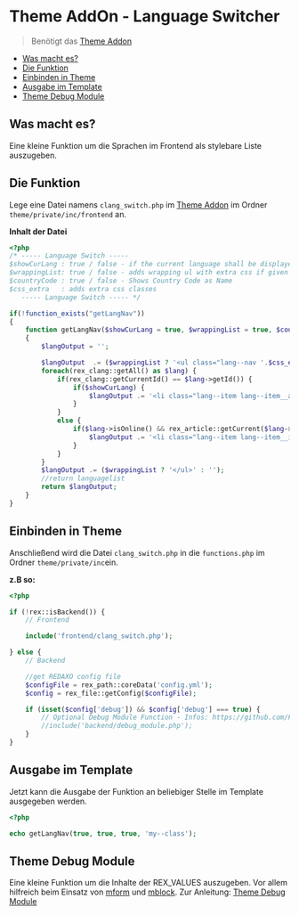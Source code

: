# Theme AddOn - Language Switcher

> Benötigt das [Theme Addon](https://github.com/FriendsOfREDAXO/theme)

- [Was macht es?](#was-macht-es)
- [Die Funktion](#die-funktion)
- [Einbinden in Theme](#einbinden-in-theme)
- [Ausgabe im Template](#ausgabe-im-template)
- [Theme Debug Module](#theme-debug-module)

<a name="was-macht-es"></a>
## Was macht es?

Eine kleine Funktion um die Sprachen im Frontend als stylebare Liste auszugeben.

<a name="die-funktion"></a>
## Die Funktion

Lege eine Datei namens `clang_switch.php` im [Theme Addon](https://github.com/FriendsOfREDAXO/theme) im Ordner `theme/private/inc/frontend` an.

**Inhalt der Datei**
    
```php
<?php
/* ----- Language Switch -----
$showCurLang : true / false - if the current language shall be displayed
$wrappingList: true / false - adds wrapping ul with extra css if given
$countryCode : true / false - Shows Country Code as Name
$css_extra   : adds extra css classes
   ----- Language Switch ----- */

if(!function_exists("getLangNav"))
{
    function getLangNav($showCurLang = true, $wrappingList = true, $countryCode = true, $css_extra = '')
    {
        $langOutput = '';

        $langOutput  .= ($wrappingList ? '<ul class="lang--nav '.$css_extra.'">' : '');
        foreach(rex_clang::getAll() as $lang) {
            if(rex_clang::getCurrentId() == $lang->getId()) {
                if($showCurLang) {
                    $langOutput .= '<li class="lang--item lang--item__active lang--'.$lang->getCode().'">'.($countryCode ? $lang->getCode() : $lang->getName()).'</li>';
                }
            }
            else {
                if($lang->isOnline() && rex_article::getCurrent($lang->getId())->isOnline()) {
                    $langOutput .= '<li class="lang--item lang--item__inactive lang--'.$lang->getCode().'"><a title="'.$lang->getName().'" href="'.rex_getUrl('',$lang->getId()).'">'.($countryCode ? $lang->getCode() : $lang->getName()).'</a></li>';
                }
            }
        }
        $langOutput .= ($wrappingList ? '</ul>' : '');
        //return languagelist
        return $langOutput;
    }
}
```

<a name="einbinden-in-theme"></a>
## Einbinden in Theme

Anschließend wird die Datei `clang_switch.php` in die `functions.php` im Ordner `theme/private/inc`ein.

**z.B so:**

```php
<?php

if (!rex::isBackend()) {
    // Frontend 

    include('frontend/clang_switch.php');

} else {
    // Backend 

    //get REDAXO config file
    $configFile = rex_path::coreData('config.yml');
    $config = rex_file::getConfig($configFile);

    if (isset($config['debug']) && $config['debug'] === true) {
        // Optional Debug Module Function - Infos: https://github.com/FriendsOfREDAXO/tricks/blob/master/theme_debug_module.md
        //include('backend/debug_module.php');
    }
}
```

<a name="ausgabe-im-template"></a>
## Ausgabe im Template

Jetzt kann die Ausgabe der Funktion an beliebiger Stelle im Template ausgegeben werden.

```php
<?php

echo getLangNav(true, true, true, 'my--class');
```

<a name="theme-debug-module"></a>
## Theme Debug Module

Eine kleine Funktion um die Inhalte der REX_VALUES auszugeben. Vor allem hilfreich beim Einsatz von [mform](https://github.com/FriendsOfREDAXO/mform) und [mblock](https://github.com/FriendsOfREDAXO/mblock). Zur Anleitung: [Theme Debug Module](https://github.com/FriendsOfREDAXO/tricks/blob/master/theme_debug_module.md)
